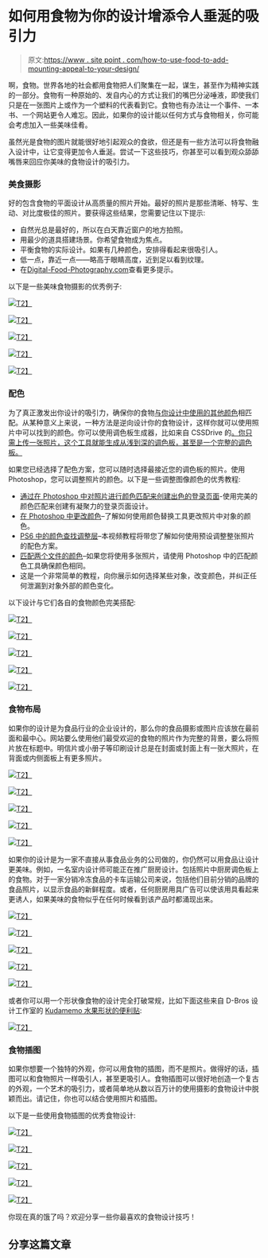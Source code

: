 # 如何用食物为你的设计增添令人垂涎的吸引力

> 原文:[https://www . site point . com/how-to-use-food-to-add-mounting-appeal-to-your-design/](https://www.sitepoint.com/how-to-use-food-to-add-mouthwatering-appeal-to-your-design/)

啊，食物。世界各地的社会都用食物把人们聚集在一起，谋生，甚至作为精神实践的一部分。食物有一种原始的、发自内心的方式让我们的嘴巴分泌唾液，即使我们只是在一张图片上或作为一个塑料的代表看到它。食物也有办法让一个事件、一本书、一个网站更令人难忘。因此，如果你的设计能以任何方式与食物相关，你可能会考虑加入一些美味佳肴。

虽然光是食物的图片就能很好地引起观众的食欲，但还是有一些方法可以将食物融入设计中，让它变得更加令人垂涎。尝试一下这些技巧，你甚至可以看到观众舔舔嘴唇来回应你美味的食物设计的吸引力。

### 美食摄影

好的包含食物的平面设计从高质量的照片开始。最好的照片是那些清晰、特写、生动、对比度极佳的照片。要获得这些结果，您需要记住以下提示:

*   自然光总是最好的，所以在白天靠近窗户的地方拍照。
*   用最少的道具搭建场景。你希望食物成为焦点。
*   平衡食物的实际设计。如果有几种颜色，安排得看起来很吸引人。
*   低一点，靠近一点——略高于眼睛高度，近到足以看到纹理。
*   在[Digital-Food-Photography.com](http://digital-photography-school.com/food-photography-an-introduction)查看更多提示。

以下是一些美味食物摄影的优秀例子:

[![](../Images/1ece68dfcefa88dfc49c1c9c7213da1c.png)T2】](http://www.cheeseandburger.com/)

[![](../Images/0fcbde9e20e5f20c0f994293c9978e8a.png)T2】](http://www.behance.net/gallery/Fivepoint-Cafe-Bakery/5626805)

[![](../Images/c85bfae380751788661ce1fe4ba78975.png)T2】](http://www.behance.net/gallery/3D-Luxury-Chocolate-Packaging-Imagery/1571523)

[![](../Images/3607ccfe189b855a125080337c5e2f5e.png)T2】](http://www.behance.net/gallery/Sugar-Deli-Food-Center-NYC/3164196)

[![](../Images/2a110cfb512c8579cccb5d194f2457f4.png)T2】](http://www.behance.net/gallery/Go-Sushi-food_graphy/5973425)

### 配色

为了真正激发出你设计的吸引力，确保你的食物[与你设计中使用的其他颜色](https://www.sitepoint.com/build-great-landing-pages-by-color-matching-photos-in-photoshop/ "Build Great Landing Pages by Color Matching Photos in Photoshop")相匹配。从某种意义上来说，一种方法是逆向设计你的食物设计，这样你就可以使用照片中可以找到的颜色。你可以使用调色板生成器，比如来自 CSSDrive 的[。你只需上传一张照片，这个工具就能生成从浅到深的调色板，甚至是一个完整的调色板。](http://www.cssdrive.com/imagepalette/)

如果您已经选择了配色方案，您可以随时选择最接近您的调色板的照片。使用 Photoshop，您可以调整照片的颜色。以下是一些调整图像颜色的优秀教程:

*   [通过在 Photoshop 中对照片进行颜色匹配来创建出色的登录页面](https://www.sitepoint.com/build-great-landing-pages-by-color-matching-photos-in-photoshop/ "Build Great Landing Pages by Color Matching Photos in Photoshop")-使用完美的颜色匹配来创建有凝聚力的登录页面设计。
*   [在 Photoshop 中更改颜色](http://digital-photography-school.com/changing-color-in-photoshop)–了解如何使用颜色替换工具更改照片中对象的颜色。
*   [PS6 中的颜色查找调整层](http://tv.adobe.com/watch/the-complete-picture-with-julieanne-kost/quick-tip-color-lookup-adjustment-layer-in-photoshop-cs6/)–本视频教程将带您了解如何使用预设调整整张照片的配色方案。
*   [匹配两个文件的颜色](http://www.photoshop911.com/tutorials/match_color.html)–如果您将使用多张照片，请使用 Photoshop 中的匹配颜色工具确保颜色相同。
*   这是一个非常简单的教程，向你展示如何选择某些对象，改变颜色，并纠正任何泄漏到对象外部的颜色变化。

以下设计与它们各自的食物颜色完美搭配:

[![](../Images/38365f97e4410fa2f978b1e9d07c4226.png)T2】](http://www.brentsagnotti.com/portfolio.html)

[![](../Images/62d31984525695ca3611acef777ebed7.png)T2】](http://www.behance.net/gallery/La-Muffineria/5897381)

[![](../Images/a9c440924690a5136a505da3890f4b40.png)T2】](http://www.behance.net/gallery/Mosfoodnews-for-iPad/4986001)

[![](../Images/c0b70aad5d7cd89decfddcba9d8fb1ea.png)T2】](http://www.behance.net/gallery/Clase-Premier-Rene-Redzepi/4916221)

[![](../Images/3d17eb6c3b24174d7d6aaaca0bd784c8.png)T2】](http://www.behance.net/gallery/Strada-Talento-Italiano/1057071)

### 食物布局

如果你的设计是为食品行业的企业设计的，那么你的食品摄影或图片应该放在最前面和最中心。网站要么使用他们最受欢迎的食物的照片作为完整的背景，要么将照片放在标题中。明信片或小册子等印刷设计总是在封面或封面上有一张大照片，在背面或内侧面板上有更多照片。

[![](../Images/020b53037a66d809614ea519070748e0.png)T2】](http://www.penguin-graphics.com/pages/postcardlarge/postcard-large6.html)

[![](../Images/4b1d4f8d892e2b43addf590928cff014.png)T2】](http://www.behance.net/gallery/Food-Ads/3647523)

[![](../Images/af2614279d37b632b46d8464a3d908f0.png)T2】](http://www.behance.net/gallery/NATURES-CURE/4079983)

[![](../Images/a46aa247a0db28eb7891e1d2d8be74d1.png)T2】](http://www.wholefoodsmarket.com/whole-foods-market)

[![](../Images/0b288aa88d8b351c7a913226755e74f3.png)T2】](http://www.fullsteam.com/portfolio/detail/59-naturipe-strawberry-trade-ad)

如果你的设计是为一家不直接从事食品业务的公司做的，你仍然可以用食品让设计更美味。例如，一名室内设计师可能正在推广厨房设计。包括照片中厨房调色板上的食物。对于一家分销冷冻食品的卡车运输公司来说，包括他们目前分销的品牌的食品照片，以显示食品的新鲜程度。或者，任何厨房用具广告可以使该用具看起来更诱人，如果美味的食物似乎在任何时候看到该产品时都涌现出来。

[![](../Images/33c77dc722c5bb8aef7216f1b59631ef.png)T2】](http://www.reddyraw.com/)

[![](../Images/0c551cb503f16eba1c7b6884c5d40932.png)T2】](http://www.behance.net/gallery/Happy-Food/3954775)

[![](../Images/589bca95982283c52bd84803272722b1.png)T2】](http://www.behance.net/gallery/FHM-Exhibation/714657)

[![](../Images/eaf410f5f2bbb98ffa26950e37a0c1d0.png)T2】](http://www.behance.net/gallery/COFINA-Magazine-advertising/5921001)

[![](../Images/ee5fcad9a45a0ae2a2d25a4df242ab64.png)T2】](http://www.behance.net/gallery/Suck-Here/3969249)

或者你可以用一个形状像食物的设计完全打破常规，比如下面这些来自 D-Bros 设计工作室的 [Kudamemo 水果形状的便利贴](http://printedgenius.com/portfolio/kudamemo-fruit-shaped-sticky-notes/):

[![](../Images/7e224075595db97390132a2dbb238486.png)T2】](http://printedgenius.com/portfolio/kudamemo-fruit-shaped-sticky-notes/)

### 食物插图

如果你想要一个独特的外观，你可以用食物的插图，而不是照片。做得好的话，插图可以和食物照片一样吸引人，甚至更吸引人。食物插图可以很好地创造一个复古的外观，一个艺术的吸引力，或者简单地从数以百万计的使用摄影的食物设计中脱颖而出。请记住，你也可以结合使用照片和插图。

以下是一些使用食物插图的优秀食物设计:

[![](../Images/5eb42b71aaf1982b2527557a7b3d3ff9.png)T2】](http://www.behance.net/gallery/Pringles-Galaxy/4139709)

[![](../Images/144f0c9764ba9ab3affb7227e2211185.png)T2】](http://www.presidentcheese.com/)

[![](../Images/c2de6696f2af2d14cfb704594a7c87ff.png)T2】](http://williescacao.com/fine-chocolate/home/)

[![](../Images/b7a1de398c546eb969805a2df652ca24.png)T2】](http://www.behance.net/gallery/Exotic-Eats/3144912)

[![](../Images/e8b3a495dd1ae971f0a27190d09ef70d.png)T2】](http://www.behance.net/gallery/Teatime-Treats-Classic-Cakes-/4811247)

你现在真的饿了吗？欢迎分享一些你最喜欢的食物设计技巧！

## 分享这篇文章